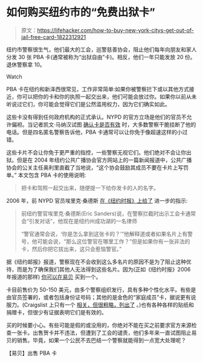 # 如何购买纽约市的“免费出狱卡”

> 原文：<https://lifehacker.com/how-to-buy-new-york-citys-get-out-of-jail-free-card-1822312921>

纽约市警察很生气，他们最大的工会，巡警慈善协会，阻止他们每年向朋友和家人分发 30 张 PBA 卡(通常被称为“出狱自由”卡)。相反，他们一年只能发放 20 份。 退休警察拿 10。

Watch

PBA 卡在纽约和新泽西很常见，工作非常简单:如果你被警察拦下或以其他方式接近，你可以把你的卡和你的执照一起交出来，他们可能会放过你。如果你以前从未听说过它们，你可能会觉得它们是公然滥用权力，因为它们确实如此。

这些卡没有得到任何政府机构的正式承认。NYPD 的官方立场是他们的官员不允许偏袒。当记者凯文·马纳汉试图 [确认卡是否有效](http://www.nj.com/njvoices/index.ssf/2012/05/pba_cards_do_they_work_and_sho.html) 时，大多数警察干脆挂断了他的电话。但是四名匿名警察告诉他，PBA 卡通常可以让你免于像超速这样的小过错。

这些卡片不会让你免于更严重的指控，一些警察无视它们。他们绝对不会让你出狱。但是在 2004 年纽约公共广播协会官方网站上的一篇新闻报道中，公共广播协会的公关主任奥利里直截了当地说，“这个协会鼓励其成员不要在卡片上写罚单。” 本文包含 PBA 卡的使用说明:

> 把卡和驾照一起交出来，随便提一下给你发卡的人的名字。

2006 年，前 NYPD 官员埃里克·桑德斯 [在《纽约时报》上给了](http://www.nytimes.com/2006/01/11/nyregion/a-perk-for-friends-of-the-police-now-on-ebay.html) 进一步的指示:

> 前纽约警官埃里克·桑德斯(Eric Sanders)说，在警察拦截时出示工会卡通常会“引发对话”，他现在是纽约州成功湖的一名律师
> 
> “警官通常会说，‘你是怎么拿到这张卡的？’”他解释道或者如果名片上有警号，他可能会说，“那么这位警官在哪里工作？”但是如果你有一张非法的卡，然后你把它拔出来，这只会惹恼警官。”

据《纽约邮报》报道，警察现在不会收到这么多名片的原因不是为了阻止这种优待，而是为了确保我们其他人无法得到这些名片。因为(正如《纽约时报》2006 年报道的那样) [你可以在易贝](https://www.ebay.com/sch/i.html?_from=R40&_trksid=p2050601.m570.l1313&_nkw=pba+card&_sacat=0) 买到一个。

卡目前售价为 50-150 美元，由多个警察组织发行，具有多种个性化水平。有些是由官员签署的，或者包括身份证号码；其他的是金色的“家庭成员”卡，据说更有说服力。(Craigslist 上只有一个 [相关，但很粗略，列出了](https://newyork.craigslist.org/mnh/bar/d/pba-new-york-state-nypd-card/6458996147.html) 。)也有各种各样的贴纸和捐赠卡，但很少有证据表明它们是有效的。

买的时候要小心。有些可能是假的或没用的，你绝对不能在买之前要求官方来源检查一张卡。出售贺卡并不违法，但遭到了工会的谴责，他们多年来一直试图阻止易贝的销售。毕竟，如果一个公民不去巴结一个警察就能得到一点宽大处理呢？

【易贝】出售 PBA 卡